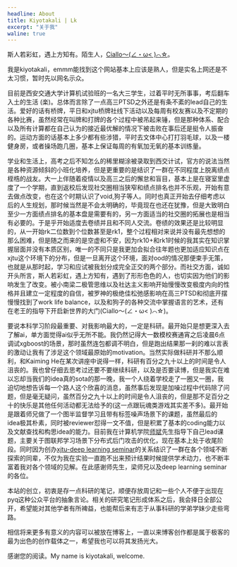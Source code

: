 ```yaml
---
headline: About
title: Kiyotakali | Lk
excerpt: "关于我"
waline: true
---
```


斯人若彩虹，遇上方知有。陌生人，[Ciallo～(∠・ω< )⌒☆](https://ciallo.cc/)。

我是kiyotakali，emmm能找到这个网站基本上应该是熟人，但是实名上网还是不太习惯，暂时先以网名示众。

目前是西安交通大学计算机试验班的一名大三学生，过着平时无所事事，考后翻车入土的生活 (楽)。总体而言除了一点高三PTSD之外还是有条不紊的lead自己的生活。爱好的话有桥牌，平日和xjtu桥牌社线下活动以及每周有校友赛以及不定期的各种比赛，虽然经常在叫牌和打牌的各个过程中被吊起来锤，但是那种体系、配合以及所有计算都在自己认为的接近最优解的情况下被击败在事后还是挺令人振奋的。运动方面的话基本上多少都有些涉猎，平时去文体中心打打羽毛球，以及一楼健身房，或者操场跑几圈，基本上保证每周的有氧加无氧的基本训练量。

学业和生活上，高考之后不知怎么的稀里糊涂被录取到西交计试，官方的说法当然是各种资源倾斜的小班化培养，但是更重要的是结识了一群在不同程度上脱离绩点桎梏的战友。大一上伴随着疫情以及高三之后的懈怠和盲目，基本上是在寝室里虚度了一个学期，直到返校后发现社交圈相当狭窄和绩点排名也并不乐观，开始有意去做点改变，也在这个时期认识了void,狗子等人。同时也真正开始去仔细考虑以后的人生规划，那时候当然是不会太明确的，毕竟现在也还在犹豫，但是大致明白至少一方面绩点排名的基本盘是需要有的，另一方面适当的社交圈的拓展也是相当有必要的。于是乎开始适度去卷绩并且和不同人交流。卷绩的效果还是比较明显的，从一开始rk二位数到个位数甚至是rk1，整个过程相对来说并没有最先想想的那么困难，但是随之而来的是空虚和不安，因为rk10+和rk1时候的我其实在知识掌握层面并没有本质区别，唯一的不同只是我更加会拟合往年题也更加适应知识点在xjtu这个环境下的分布，但是一旦离开这个环境，面对ood的情况那便束手无策，也就是从那时起，学习和应试被我划分成完全正交的两个部分。而社交方面，诚如开头所言，斯人若彩虹，遇上方知有，遇到了形形色色的人，也切实因为他们的影响发生了改变。被小南梁二极管思维以及社达主义影响开始慢慢改变极度内向的性格并且建立一定程度的自信，被罗神的极绝佳松弛感影响在高三PTSD和彻底开摆慢慢找到了work life balance，以及和狗子的各种交流中掌握语言的艺术，还有在老王的指导下开启新世界的大门(Ciallo～(∠・ω< )⌒☆)。

要说本科学习阶段最重要、对我影响最大的，一定是科研。最开始只是想更深入去了解ai，单方面觉得ai似乎无所不能。我仍然记得大一数模校赛通宵之后凌晨6点调试xgboost的场景，那时虽然连包都调不明白，但是跑出结果那一刹的难以言表的激动让我有了涉足这个领域最原始的motivation。当然实际做科研并不那么顺利，和Kaiming He在某次讲座中说得一样，科研有百分之九十以上的时间是令人沮丧的。我也曾仔细去思考过还要不要继续科研，以及是否要读博，但是我实在难以忘却当我们的idea真的sota的那一晚，我一个人绕着学校走了一圈又一圈，我迫切地想告诉每一个路人这个欣喜的消息，虽然事后发现是加噪过程中代码除了问题，但是毫无疑问，虽然百分之九十以上的时间是令人沮丧的，但是那不足百分之十的快乐是其他任何活动都无法给予的(这一点跟玩魂类游戏其实差不多)。最开始是跟着师兄做了一个图半监督学习且带有标签噪声场景下的课题，虽然最后的idea极其朴素，同时被reviewer怼得一文不值，但是积累了基本的coding能力以及文献查找和构思idea的能力。目前我在计算机学院[师斌](https://gr.xjtu.edu.cn/en/web/shibin)先生指导下自己lead课题，主要关于图联邦学习场景下分布式后门攻击的优化，现在基本上处于收尾阶段。同时因为创办[xjtu-deep learning seminar](https://xjtu-deeplearning-seminar.github.io/dl-discussion/)的关系结识了一群在各个领域不断探索的同辈，不仅为我在实验一直跑不出来预计结果时候提供学术动力，也不断丰富着我对各个领域的见解。在此感谢师先生，梁师兄以及deep learning seminar的各位。

本站的创立，初衷是存一点科研的笔记，顺便存放周记和一些个人不便于出现在pyq这种公众平台的抽象言论。相关的研究笔记形成体系之后，我会择日全部公开，希望能对其他学者有所裨益，也能帮后来有志于从事科研的学弟学妹少走些弯路。

相信将来更多有意义的内容可以被放在博客上，一直以来博客创作都是属于极客的最为出色的创作载体之一，希望我也可以将其发扬光大。

感谢您的阅读。My name is kiyotakali, welcome.